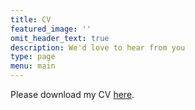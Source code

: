 ```yaml
---
title: CV
featured_image: ''
omit_header_text: true
description: We'd love to hear from you
type: page
menu: main
---
```


Please download my CV [here](https://drive.google.com/file/d/18ecR_l9d0vD5m3EFreS5sWDuSzVcnE3W/view?usp=sharing).